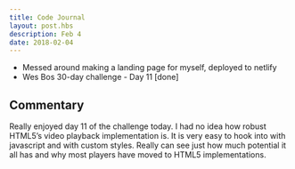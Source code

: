 ```yaml
---
title: Code Journal
layout: post.hbs
description: Feb 4
date: 2018-02-04
---
```


- Messed around making a landing page for myself, deployed to netlify
- Wes Bos 30-day challenge - Day 11 [done]

## Commentary

Really enjoyed day 11 of the challenge today.  I had no idea how robust HTML5’s video playback implementation is.  It is very easy to hook into with javascript and with custom styles.  Really can see just how much potential it all has and why most players have moved to HTML5 implementations.
